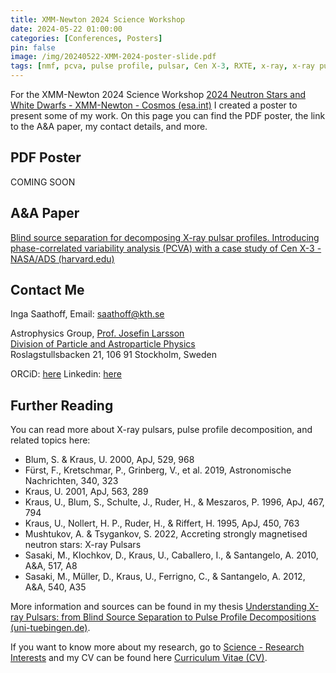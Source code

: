 ```yaml
---
title: XMM-Newton 2024 Science Workshop
date: 2024-05-22 01:00:00
categories: [Conferences, Posters]
pin: false
image: /img/20240522-XMM-2024-poster-slide.pdf
tags: [nmf, pcva, pulse profile, pulsar, Cen X-3, RXTE, x-ray, x-ray pulsar, neutron star]
---
```


For the XMM-Newton 2024 Science Workshop [2024 Neutron Stars and White Dwarfs - XMM-Newton - Cosmos (esa.int)](https://www.cosmos.esa.int/web/xmm-newton/2024-workshop) I created a poster to present some of my work. On this page you can find the PDF poster, the link to the A&A paper, my contact details, and more. 

## PDF Poster
COMING SOON

## A&A Paper
[Blind source separation for decomposing X-ray pulsar profiles. Introducing phase-correlated variability analysis (PCVA) with a case study of Cen X-3 - NASA/ADS (harvard.edu)](https://ui.adsabs.harvard.edu/abs/2024A%26A...683A..52S/abstract)

## Contact Me
Inga Saathoff, Email: saathoff@kth.se

Astrophysics Group, [Prof. Josefin Larsson](https://www.kth.se/profile/josla)  
[Division of Particle and Astroparticle Physics](https://www.particle.kth.se/particle-and-astroparticle-physics-1.793997)  
Roslagstullsbacken 21, 106 91 Stockholm, Sweden

ORCiD: [here](https://orcid.org/0000-0002-3068-7275)
Linkedin: [here](www.linkedin.com/in/inga-saathoff)

## Further Reading
You can read more about X-ray pulsars, pulse profile decomposition, and related topics here:
- Blum, S. & Kraus, U. 2000, ApJ, 529, 968
- Fürst, F., Kretschmar, P., Grinberg, V., et al. 2019, Astronomische Nachrichten, 340, 323
- Kraus, U. 2001, ApJ, 563, 289  
- Kraus, U., Blum, S., Schulte, J., Ruder, H., & Meszaros, P. 1996, ApJ, 467, 794 
- Kraus, U., Nollert, H. P., Ruder, H., & Riffert, H. 1995, ApJ, 450, 763
- Mushtukov, A. & Tsygankov, S. 2022, Accreting strongly magnetised neutron stars: X-ray Pulsars
- Sasaki, M., Klochkov, D., Kraus, U., Caballero, I., & Santangelo, A. 2010, A&A, 517, A8  
- Sasaki, M., Müller, D., Kraus, U., Ferrigno, C., & Santangelo, A. 2012, A&A, 540, A35

More information and sources can be found in my thesis [Understanding X-ray Pulsars: from Blind Source Separation to Pulse Profile Decompositions (uni-tuebingen.de)](https://publikationen.uni-tuebingen.de/xmlui/handle/10900/144225).

If you want to know more about my research, go to [Science - Research Interests](https://isaathoff.github.io/posts/science/) and my CV can be found here [Curriculum Vitae (CV)](https://isaathoff.github.io/posts/cv/).